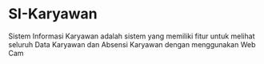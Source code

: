 # SI-Karyawan
Sistem Informasi Karyawan adalah sistem yang memiliki fitur untuk melihat seluruh Data Karyawan dan Absensi Karyawan dengan menggunakan Web Cam
